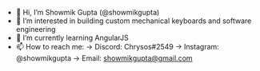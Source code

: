 - 👋 Hi, I’m Showmik Gupta (@showmikgupta)
- 👀 I’m interested in building custom mechanical keyboards and software engineering
- 🌱 I’m currently learning AngularJS
- 📫 How to reach me:
        -> Discord: Chrysos#2549
        -> Instagram: @showmikgupta
        -> Email: showmikgupta@gmail.com

<!---
showmikgupta/showmikgupta is a ✨ special ✨ repository because its `README.md` (this file) appears on your GitHub profile.
You can click the Preview link to take a look at your changes.
--->
